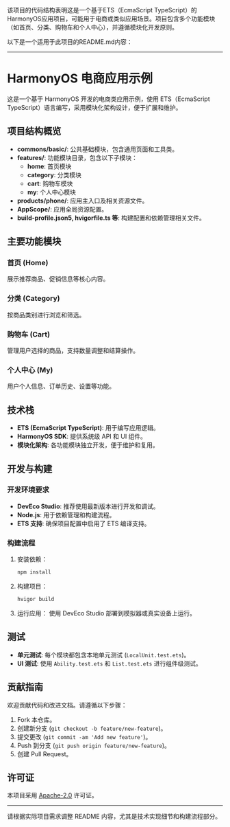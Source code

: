该项目的代码结构表明这是一个基于ETS（EcmaScript TypeScript）的HarmonyOS应用项目，可能用于电商或类似应用场景。项目包含多个功能模块（如首页、分类、购物车和个人中心），并遵循模块化开发原则。

以下是一个适用于此项目的README.md内容：

---

# HarmonyOS 电商应用示例

这是一个基于 HarmonyOS 开发的电商类应用示例，使用 ETS（EcmaScript TypeScript）语言编写，采用模块化架构设计，便于扩展和维护。

## 项目结构概览

- **commons/basic/**: 公共基础模块，包含通用页面和工具类。
- **features/**: 功能模块目录，包含以下子模块：
  - **home**: 首页模块
  - **category**: 分类模块
  - **cart**: 购物车模块
  - **my**: 个人中心模块
- **products/phone/**: 应用主入口及相关资源文件。
- **AppScope/**: 应用全局资源配置。
- **build-profile.json5, hvigorfile.ts 等**: 构建配置和依赖管理相关文件。

## 主要功能模块

### 首页 (Home)
展示推荐商品、促销信息等核心内容。

### 分类 (Category)
按商品类别进行浏览和筛选。

### 购物车 (Cart)
管理用户选择的商品，支持数量调整和结算操作。

### 个人中心 (My)
用户个人信息、订单历史、设置等功能。

## 技术栈

- **ETS (EcmaScript TypeScript)**: 用于编写应用逻辑。
- **HarmonyOS SDK**: 提供系统级 API 和 UI 组件。
- **模块化架构**: 各功能模块独立开发，便于维护和复用。

## 开发与构建

### 开发环境要求

- **DevEco Studio**: 推荐使用最新版本进行开发和调试。
- **Node.js**: 用于依赖管理和构建流程。
- **ETS 支持**: 确保项目配置中启用了 ETS 编译支持。

### 构建流程

1. 安装依赖：
   ```bash
   npm install
   ```

2. 构建项目：
   ```bash
   hvigor build
   ```

3. 运行应用：
   使用 DevEco Studio 部署到模拟器或真实设备上运行。

## 测试

- **单元测试**: 每个模块都包含本地单元测试 (`LocalUnit.test.ets`)。
- **UI 测试**: 使用 `Ability.test.ets` 和 `List.test.ets` 进行组件级测试。

## 贡献指南

欢迎贡献代码和改进文档。请遵循以下步骤：

1. Fork 本仓库。
2. 创建新分支 (`git checkout -b feature/new-feature`)。
3. 提交更改 (`git commit -am 'Add new feature'`)。
4. Push 到分支 (`git push origin feature/new-feature`)。
5. 创建 Pull Request。

## 许可证

本项目采用 [Apache-2.0](LICENSE) 许可证。

--- 

请根据实际项目需求调整 README 内容，尤其是技术实现细节和构建流程部分。